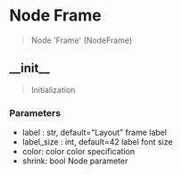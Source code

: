 
# Node Frame

> Node 'Frame' (NodeFrame)
  
  
  

## \_\_init\_\_

> Initialization

### Parameters

- label : str, default="Layout"
frame label
- label_size : int, default=42
label font size
- color: color
color specification
- shrink: bool
Node parameter



